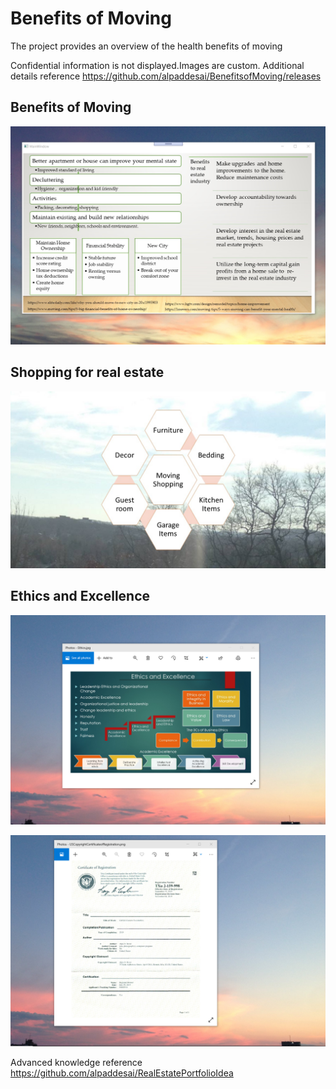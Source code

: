 # Benefits of Moving

The project provides an overview of the health benefits of moving
 
Confidential information is not displayed.Images are custom. Additional details reference https://github.com/alpaddesai/BenefitsofMoving/releases

## Benefits of Moving
![image](MainWindow.png)

## Shopping for real estate
![image](Moving.jpg)

## Ethics and Excellence
![image](EthicsandExcellence.png)

![image](USCopyrightCertificate.png)

Advanced knowledge reference https://github.com/alpaddesai/RealEstatePortfolioIdea
